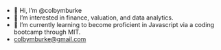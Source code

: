 - 👋 Hi, I’m @colbymburke
- 👀 I’m interested in finance, valuation, and data analytics.
- 🌱 I’m currently learning to become proficient in Javascript via a coding bootcamp through MIT.
- colbymburke@gmail.com

<!---
colbymburke/colbymburke is a ✨ special ✨ repository because its `README.md` (this file) appears on your GitHub profile.
You can click the Preview link to take a look at your changes.
--->
